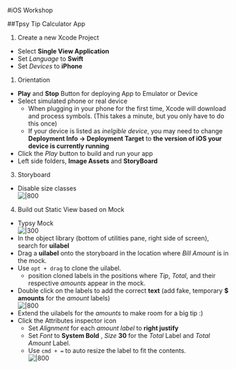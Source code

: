 #iOS Workshop

##Tpsy Tip Calculator App
1.  Create a new Xcode Project
  * Select **Single View Application**
  * Set *Language* to **Swift**
  * Set *Devices* to **iPhone**

1.  Orientation
  * **Play** and **Stop** Button for deploying App to Emulator or Device
  * Select simulated phone or real device
     * When plugging in your phone for the first time, Xcode will download and process symbols. (This takes a minute, but you only have to do this once)
     * If your device is listed as *inelgible device*, you may need to change **Deployment Info -> Deployment Target** to **the version of iOS your device is currently running**
  * Click the *Play* button to build and run your app
  * Left side folders, **Image Assets** and **StoryBoard**

3.  Storyboard
  * Disable size classes  
![|800](http://i.imgur.com/zjqYSUT.gif)

4. Build out Static View based on Mock
  * Typsy Mock  
![|300](http://i.imgur.com/VLZWM0d.png)  
  * In the object library (bottom of utilities pane, right side of screen), search for **uilabel** 
  * Drag a **uilabel** onto the storyboard in the location where *Bill Amount* is in the mock.
  * Use ``opt + drag`` to clone the uilabel.
     * position cloned labels in the positions where *Tip*, *Total*, and their respective *amounts* appear in the mock.
  * Double click on the labels to add the correct **text** (add fake, temporary **$ amounts** for the *amount* labels)  
![|800](http://i.imgur.com/s5WgRWi.gif)  
  * Extend the uilabels for the *amounts* to make room for a big tip :) 
  * Click the Attributes inspector icon
     * Set *Alignment* for each *amount label* to **right justify**   
     * Set *Font* to **System Bold**	, *Size* **30** for the *Total* Label and *Total Amount* Label.
     * Use ``cmd + =`` to auto resize the label to fit the contents.  
![|800](http://i.imgur.com/U8NKdXY.gif) 


